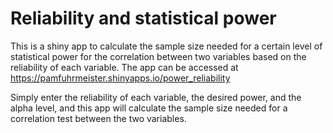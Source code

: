 # Reliability and statistical power

This is a shiny app to calculate the sample size needed for a certain level of statistical power for the correlation between two variables based on the reliability of each variable. The app can be accessed at https://pamfuhrmeister.shinyapps.io/power_reliability

Simply enter the reliability of each variable, the desired power, and the alpha level, and this app will calculate the sample size needed for a correlation test between the two variables.
